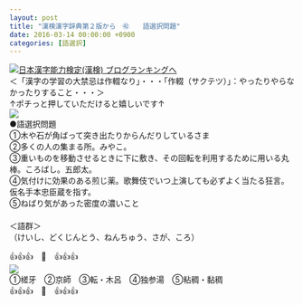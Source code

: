 ```yaml
---
layout: post
title: "漢検漢字辞典第２版から　㊷　　語選択問題"
date: 2016-03-14 00:00:00 +0900
categories: [語選択]
---
```


[![](/syuusyuu9701/assets/images/漢検漢字辞典第２版から-㊷-語選択問題-br_c_3028_1.gif)](http://blog.with2.net/link.php?1659096:3028 "日本漢字能力検定(漢検) ブログランキングへ")[日本漢字能力検定(漢検) ブログランキングへ](http://blog.with2.net/link.php?1659096:3028)  
＜「漢字の学習の大禁忌は作輟なり」・・・「作輟（サクテツ）」：やったりやらなかったりすること・・・＞  
↑ポチっと押していただけると嬉しいです↑   
![](/syuusyuu9701/assets/images/漢検漢字辞典第２版から-㊷-語選択問題-e4d744b67a71e9c988d617b078d142e7.png)  
●語選択問題  
①木や石が角ばって突き出たりからんだりしているさま  
②多くの人の集まる所。みやこ。  
③重いものを移動させるときに下に敷き、その回転を利用するために用いる丸棒。ころばし。五郎太。  
④気付けに効果のある煎じ薬。歌舞伎でいつ上演しても必ずよく当たる狂言。仮名手本忠臣蔵を指す。  
⑤ねばり気があった密度の濃いこと  
　  
＜語群＞  
（けいし、どくじんとう、ねんちゅう、さが、ころ）  
  
👍👍👍　🐒　👍👍👍  
![](/syuusyuu9701/assets/images/漢検漢字辞典第２版から-㊷-語選択問題-32acf2424ba91f0c53051089acdb0e9e.jpg)  
①槎牙　②京師　③転・木呂　④独参湯　⑤粘稠・黏稠  
👍👍👍　🐒　👍👍👍  